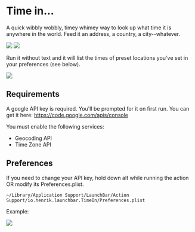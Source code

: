 # Time in...

A quick wibbly wobbly, timey whimey way to look up what time it is anywhere in the
world. Feed it an address, a country, a city--whatever.

![](https://dl.dropboxusercontent.com/u/2908279/public/cb/cb-ti-1.png)
![](https://dl.dropboxusercontent.com/u/2908279/public/cb/cb-ti-2.png)

Run it without text and it will list the times of preset locations you've set in your
preferences (see below).

![](https://dl.dropboxusercontent.com/u/2908279/public/cb/cb-ti-3.png)

## Requirements

A google API key is required. You'll be prompted for it on first run. You can get it
here: https://code.google.com/apis/console

You must enable the following services:

* Geocoding API
* Time Zone API


## Preferences

If you need to change your API key, hold down alt while running the action OR modify its
Preferences.plist.

`~/Library/Application Support/LaunchBar/Action Support/io.henrik.launchbar.TimeIn/Preferences.plist`

Example:

![](https://dl.dropboxusercontent.com/u/2908279/public/cb/cb-ti-4.png)
